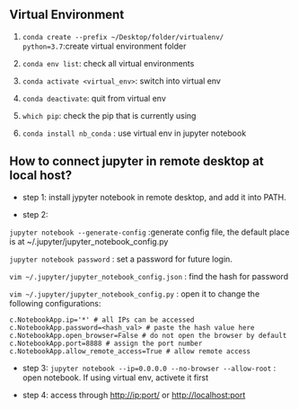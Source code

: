 ## Virtual Environment

1. `conda create --prefix ~/Desktop/folder/virtualenv/ python=3.7`:create virtual environment folder

2. `conda env list`: check all virtual environments

3. `conda activate <virtual_env>`: switch into virtual env

4. `conda deactivate`: quit from virtual env

5. `which pip`: check the pip that is currently using

6. `conda install nb_conda` : use virtual env in jupyter notebook

## How to connect jupyter in remote desktop at local host?

- step 1: install jypyter notebook in remote desktop, and add it into PATH.

- step 2:

`jupyter notebook --generate-config` :generate config file, the default place is at ~/.jupyter/jupyter_notebook_config.py

`jupyter notebook password` : set a password for future login.

`vim ~/.jupyter/jupyter_notebook_config.json` : find the hash for password

`vim ~/.jupyter/jupyter_notebook_config.py` : open it to change the following configurations:

```
c.NotebookApp.ip='*' # all IPs can be accessed
c.NotebookApp.password=<hash_val> # paste the hash value here
c.NotebookApp.open_browser=False # do not open the browser by default
c.NotebookApp.port=8888 # assign the port number
c.NotebookApp.allow_remote_access=True # allow remote access
```

- step 3: `jupyter notebook --ip=0.0.0.0 --no-browser --allow-root` : open notebook. If using virtual env, activete it first

- step 4: access through <http://ip:port/> or <http://localhost:port>
